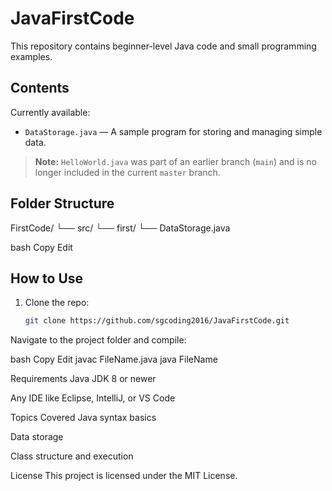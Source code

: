 # JavaFirstCode

This repository contains beginner-level Java code and small programming examples.

## Contents

Currently available:

- `DataStorage.java` — A sample program for storing and managing simple data.

> **Note:** `HelloWorld.java` was part of an earlier branch (`main`) and is no longer included in the current `master` branch.

## Folder Structure

FirstCode/
└── src/
└── first/
└── DataStorage.java

bash
Copy
Edit

## How to Use

1. Clone the repo:
   ```bash
   git clone https://github.com/sgcoding2016/JavaFirstCode.git
Navigate to the project folder and compile:

bash
Copy
Edit
javac FileName.java
java FileName

Requirements
Java JDK 8 or newer

Any IDE like Eclipse, IntelliJ, or VS Code

Topics Covered
Java syntax basics

Data storage

Class structure and execution

License
This project is licensed under the MIT License.
